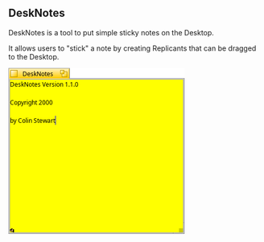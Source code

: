 ## DeskNotes
DeskNotes is a tool to put simple sticky notes on the Desktop.

It allows users to "stick" a note by creating Replicants that can be dragged to the Desktop.

![Image of DeskNotes](Screenshot.png)